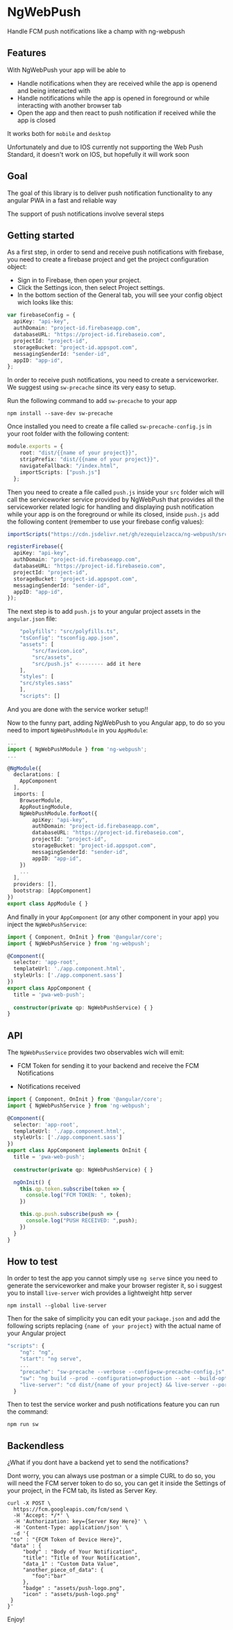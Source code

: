 # NgWebPush

Handle FCM push notifications like a champ with ng-webpush

## Features

With NgWebPush your app will be able to

- Handle notifications when they are received while the app is openend and being interacted with
- Handle notifications while the app is opened in foreground or while interacting with another browser tab
- Open the app and then react to push notification if received while the app is closed

It works both for `mobile` and `desktop`

Unfortunately and due to IOS currently not supporting the Web Push Standard, it doesn't work on IOS, but hopefully it will work soon

## Goal

The goal of this library is to deliver push notification functionality to any angular PWA in a fast and reliable way

The support of push notifications involve several steps

## Getting started

As a first step, in order to send and receive push notifications with firebase, you need to create a firebase project and get  the project configuration object:

- Sign in to Firebase, then open your project.
- Click the Settings icon, then select Project settings.
- In the bottom section of the General tab, you will see your config object wich looks like this:

```typescript
var firebaseConfig = {
  apiKey: "api-key",
  authDomain: "project-id.firebaseapp.com",
  databaseURL: "https://project-id.firebaseio.com",
  projectId: "project-id",
  storageBucket: "project-id.appspot.com",
  messagingSenderId: "sender-id",
  appID: "app-id",
};
```

In order to receive push notifications, you need to create a serviceworker. We suggest using `sw-precache` since its very easy to setup.

Run the following command to add `sw-precache` to your app

```npm install --save-dev sw-precache```

Once installed you need to create a file called `sw-precache-config.js` in your root folder with the following content:

```typescript
module.exports = {
    root: "dist/{{name of your project}}",
    stripPrefix: "dist/{{name of your project}}",
    navigateFallback: "/index.html",
    importScripts: ["push.js"]
  };
  ```

Then you need to create a file called `push.js` inside your `src` folder wich will call the serviceworker service provided by NgWebPush that provides all the serviceworker related logic for handling and displaying push notification while your app is on the foreground or while its closed, inside `push.js` add the following content (remember to use your firebase config values):

```typescript
importScripts("https://cdn.jsdelivr.net/gh/ezequielzacca/ng-webpush/src/assets/js/sw-push-handler.js");

registerFirebase({
  apiKey: "api-key",
  authDomain: "project-id.firebaseapp.com",
  databaseURL: "https://project-id.firebaseio.com",
  projectId: "project-id",
  storageBucket: "project-id.appspot.com",
  messagingSenderId: "sender-id",
  appID: "app-id",
});
```

The next step is to add `push.js` to your angular project assets in the `angular.json` file:

```typescript
    "polyfills": "src/polyfills.ts",
    "tsConfig": "tsconfig.app.json",
    "assets": [
        "src/favicon.ico",
        "src/assets",
        "src/push.js" <-------- add it here
    ],
    "styles": [
    "src/styles.sass"
    ],
    "scripts": []
```

And you are done with the service worker setup!!

Now to the funny part, adding NgWebPush to you Angular app, to do so you need to import `NgWebPushModule` in you `AppModule`:

```typescript
...
import { NgWebPushModule } from 'ng-webpush';
...

@NgModule({
  declarations: [
    AppComponent
  ],
  imports: [
    BrowserModule,
    AppRoutingModule,
    NgWebPushModule.forRoot({
        apiKey: "api-key",
        authDomain: "project-id.firebaseapp.com",
        databaseURL: "https://project-id.firebaseio.com",
        projectId: "project-id",
        storageBucket: "project-id.appspot.com",
        messagingSenderId: "sender-id",
        appID: "app-id",
    })
    ...
  ],
  providers: [],
  bootstrap: [AppComponent]
})
export class AppModule { }
```

And finally in your `AppComponent` (or any other component in your app) you inject the `NgWebPushService`:

```typescript
import { Component, OnInit } from '@angular/core';
import { NgWebPushService } from 'ng-webpush';

@Component({
  selector: 'app-root',
  templateUrl: './app.component.html',
  styleUrls: ['./app.component.sass']
})
export class AppComponent {
  title = 'pwa-web-push';
  
  constructor(private qp: NgWebPushService) { }
}
```

## API

The `NgWebPusService` provides two observables wich will emit:

- FCM Token for sending it to your backend and receive the FCM Notifications

- Notifications received

```typescript
import { Component, OnInit } from '@angular/core';
import { NgWebPushService } from 'ng-webpush';

@Component({
  selector: 'app-root',
  templateUrl: './app.component.html',
  styleUrls: ['./app.component.sass']
})
export class AppComponent implements OnInit {
  title = 'pwa-web-push';
  
  constructor(private qp: NgWebPushService) { }

  ngOnInit() {
    this.qp.token.subscribe(token => {
      console.log("FCM TOKEN: ", token);
    })

    this.qp.push.subscribe(push => {
      console.log("PUSH RECEIVED: ",push);
    })
  }
}
```

## How to test

In order to test the app you cannot simply use `ng serve` since you need to generate the serviceworker and make your browser register it, so i suggest you to install `live-server` wich provides a lightweight http server

```npm install --global live-server```

Then for the sake of simplicity you can edit your `package.json` and add the following scripts replacing `{name of your project}` with the actual name of your Angular project

```typescript
"scripts": {
    "ng": "ng",
    "start": "ng serve",
    ...
    "precache": "sw-precache --verbose --config=sw-precache-config.js",
    "sw": "ng build --prod --configuration=production --aot --build-optimizer && npm run precache && npm run live-server",
    "live-server": "cd dist/{name of your project} && live-server --port=8282 --host=localhost --entry-file=/index.html"
  }
  ```

Then to test the service worker and push notifications feature you can run the command:

`npm run sw`

## Backendless

¿What if you dont have a backend yet to send the notifications?

Dont worry, you can always use postman or a simple CURL to do so, you will need the FCM server token to do so, you can get it inside the Settings of your project, in the FCM tab, its listed as Server Key.

```
curl -X POST \
  https://fcm.googleapis.com/fcm/send \
  -H 'Accept: */*' \
  -H 'Authorization: key={Server Key Here}' \
  -H 'Content-Type: application/json' \
  -d '{
 "to" : "{FCM Token of Device Here}",
 "data" : {
     "body" : "Body of Your Notification",
     "title": "Title of Your Notification",
     "data_1" : "Custom Data Value",
     "another_piece_of_data": {
     	"foo":"bar"
     },
     "badge" : "assets/push-logo.png",
     "icon" : "assets/push-logo.png"
 }
}'
```

Enjoy!








